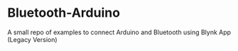 # Bluetooth-Arduino
A small repo of examples to connect Arduino and Bluetooth using Blynk App (Legacy Version)
